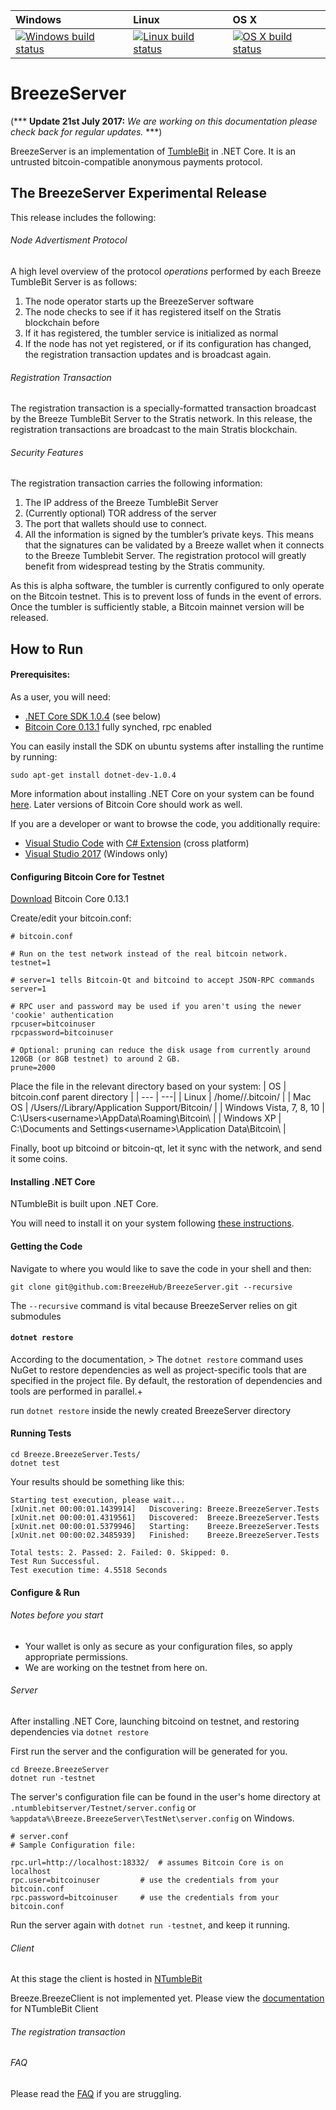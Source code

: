 | Windows | Linux | OS X |
| :---- | :---- | :---- |
[![Windows build status][1]][2] | [![Linux build status][3]][4] | [![OS X build status][5]][6] |

[1]: https://ci.appveyor.com/api/projects/status/2lcwh99pph77qer2?svg=true
[2]: https://ci.appveyor.com/project/BreezeHubAdmin/breezeserver/branch/master
[3]: https://travis-ci.org/BreezeHub/BreezeServer.svg?branch=master
[4]: https://travis-ci.org/BreezeHub/BreezeServer
[5]: https://travis-ci.org/BreezeHub/BreezeServer.svg?branch=master
[6]: https://travis-ci.org/BreezeHub/BreezeServer

# BreezeServer

(*** **Update 21st July 2017:** *We are working on this documentation please check back for regular updates.* ***)

BreezeServer is an implementation of [TumbleBit](http://tumblebit.cash) in .NET Core. It is an untrusted bitcoin-compatible anonymous payments protocol.

## The BreezeServer Experimental Release
This release includes the following:

###### Node Advertisment Protocol

  A high level overview of the protocol *operations* performed by each Breeze TumbleBit Server is as follows:
  1. The node operator starts up the BreezeServer software
  2. The node checks to see if it has registered itself on the Stratis blockchain before
  3. If it has registered, the tumbler service is initialized as normal
  4. If the node has not yet registered, or if its configuration has changed, the registration transaction updates and is broadcast again.

###### Registration Transaction

  The registration transaction is a specially-formatted transaction broadcast by the Breeze TumbleBit Server to the Stratis network. In this release, the registration transactions are broadcast to the main Stratis blockchain.

###### Security Features

  The registration transaction carries the following information:
  1. The IP address of the Breeze TumbleBit Server
  2. (Currently optional) TOR address of the server
  3. The port that wallets should use to connect.
  4. All the information is signed by the tumbler’s private keys. This means that the signatures can be validated by a Breeze wallet when it connects to the Breeze Tumblebit Server. The registration protocol will greatly benefit from widespread testing by the Stratis community.

As this is alpha software, the tumbler is currently configured to only operate on the Bitcoin testnet. This is to prevent loss of funds in the event of errors. Once the tumbler is sufficiently stable, a Bitcoin mainnet version will be released.

## How to Run

#### Prerequisites:

As a user, you will need:
  - [.NET Core SDK 1.0.4](https://github.com/dotnet/core/blob/master/release-notes/download-archives/1.0.4-sdk-download.md) (see below)
  - [Bitcoin Core 0.13.1](https://bitcoin.org/bin/bitcoin-core-0.13.1/) fully synched, rpc enabled

You can easily install the SDK on ubuntu systems after installing the runtime by running:
```
sudo apt-get install dotnet-dev-1.0.4
```
More information about installing .NET Core on your system can be found [here](https://www.microsoft.com/net/core). Later versions of Bitcoin Core should work as well.

If you are a developer or want to browse the code, you additionally require:
  - [Visual Studio Code](https://code.visualstudio.com/) with [C# Extension](https://marketplace.visualstudio.com/items?itemName=ms-vscode.csharp) (cross platform)
  - [Visual Studio 2017](https://www.visualstudio.com/downloads/) (Windows only)

#### Configuring Bitcoin Core for Testnet

[Download](https://bitcoin.org/bin/bitcoin-core-0.13.1/) Bitcoin Core 0.13.1

Create/edit your bitcoin.conf:

```
# bitcoin.conf

# Run on the test network instead of the real bitcoin network.
testnet=1

# server=1 tells Bitcoin-Qt and bitcoind to accept JSON-RPC commands
server=1

# RPC user and password may be used if you aren't using the newer 'cookie' authentication
rpcuser=bitcoinuser
rpcpassword=bitcoinuser

# Optional: pruning can reduce the disk usage from currently around 120GB (or 8GB testnet) to around 2 GB.
prune=2000
```
Place the file in the relevant directory based on your system:
| OS | bitcoin.conf parent directory |
| --- | ---|
| Linux                   | /home/<username>/.bitcoin/                                     |
| Mac OS                  | /Users/<username>/Library/Application Support/Bitcoin/         |
| Windows Vista, 7, 8, 10 | C:\Users\<username>\AppData\Roaming\Bitcoin\                   |
| Windows XP              | C:\Documents and Settings\<username>\Application Data\Bitcoin\ |

Finally, boot up bitcoind or bitcoin-qt, let it sync with the network, and send it some coins.

#### Installing .NET Core

NTumbleBit is built upon .NET Core.

You will need to install it on your system following [these instructions](https://www.microsoft.com/net/core).

#### Getting the Code

Navigate to where you would like to save the code in your shell and then:
```
git clone git@github.com:BreezeHub/BreezeServer.git --recursive
```
The `--recursive` command is vital because BreezeServer relies on git submodules

#### `dotnet restore`

According to the documentation, > The `dotnet restore` command uses NuGet to restore dependencies as well as project-specific tools that are specified in the project file. By default, the restoration of dependencies and tools are performed in parallel.+

run `dotnet restore` inside the newly created BreezeServer directory

#### Running Tests

```
cd Breeze.BreezeServer.Tests/
dotnet test
```
Your results should be something like this:
```
Starting test execution, please wait...
[xUnit.net 00:00:01.1439914]   Discovering: Breeze.BreezeServer.Tests
[xUnit.net 00:00:01.4319561]   Discovered:  Breeze.BreezeServer.Tests
[xUnit.net 00:00:01.5379946]   Starting:    Breeze.BreezeServer.Tests
[xUnit.net 00:00:02.3485939]   Finished:    Breeze.BreezeServer.Tests

Total tests: 2. Passed: 2. Failed: 0. Skipped: 0.
Test Run Successful.
Test execution time: 4.5518 Seconds
```

#### Configure & Run

###### Notes before you start
- Your wallet is only as secure as your configuration files, so apply appropriate permissions.
- We are working on the testnet from here on.

###### Server
After installing .NET Core, launching bitcoind on testnet, and restoring dependencies via `dotnet restore`

First run the server and the configuration will be generated for you.

```
cd Breeze.BreezeServer
dotnet run -testnet
```
The server's configuration file can be found in the user's home directory at `.ntumblebitserver/Testnet/server.config` or `%appdata%\Breeze.BreezeServer\TestNet\server.config` on Windows.

```
# server.conf
# Sample Configuration file:

rpc.url=http://localhost:18332/  # assumes Bitcoin Core is on localhost  
rpc.user=bitcoinuser         # use the credentials from your bitcoin.conf
rpc.password=bitcoinuser     # use the credentials from your bitcoin.conf
```

Run the server again with `dotnet run -testnet`, and keep it running.

###### Client
At this stage the client is hosted  in [NTumbleBit](https://github.com/ntumblebit/ntumblebit)

Breeze.BreezeClient is not implemented yet. Please view the [documentation](https://github.com/ntumblebit/ntumblebit/wiki/How-to-Run#the-client) for NTumbleBit Client

###### The registration transaction

###### FAQ
Please read the [FAQ](https://github.com/BreezeHub/BreezeServer/wiki/FAQ) if you are struggling.

